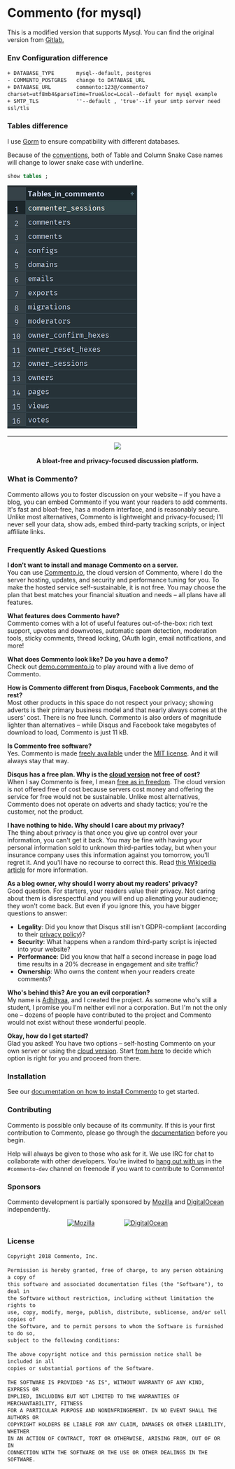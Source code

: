 # Commento (for mysql)
This is a modified version that supports Mysql.
You can find the original version from [Gitlab.](https://gitlab.com/commento/commento) 

### Env Configuration difference
```
+ DATABASE_TYPE       mysql--default, postgres
- COMMENTO_POSTGRES   change to DATABASE_URL
+ DATABASE_URL        commento:123@/commento?charset=utf8mb4&parseTime=True&loc=Local--default for mysql example
+ SMTP_TLS            ''--default , 'true'--if your smtp server need ssl/tls
```

### Tables  difference
I use [Gorm](http://gorm.io/) to ensure compatibility with different databases.

Because of the [conventions](http://gorm.io/docs/conventions.html#Snake-Case-Column-Name), 
both of Table and Column Snake Case names will change to lower snake case with underline.
```sql
show tables ;
```
![](capture_0.png)


------
<p align="center">
<a href="https://commento.io"><img src="https://user-images.githubusercontent.com/7521600/33375172-14b21f68-d52f-11e7-9b30-477682bccf8f.png" width=300></a>
</p>

<p align="center"><b>A bloat-free and privacy-focused discussion platform.</b></p>

### What is Commento?

Commento allows you to foster discussion on your website &ndash; if you have a blog, you can embed Commento if you want your readers to add comments. It's fast and bloat-free, has a modern interface, and is reasonably secure. Unlike most alternatives, Commento is lightweight and privacy-focused; I'll never sell your data, show ads, embed third-party tracking scripts, or inject affiliate links.

### Frequently Asked Questions

**I don't want to install and manage Commento on a server.**  
You can use [Commento.io](https://commento.io), the cloud version of Commento, where I do the server hosting, updates, and security and performance tuning for you. To make the hosted service self-sustainable, it is not free. You may choose the plan that best matches your financial situation and needs &ndash; all plans have all features.

**What features does Commento have?**  
Commento comes with a lot of useful features out-of-the-box: rich text support, upvotes and downvotes, automatic spam detection, moderation tools, sticky comments, thread locking, OAuth login, email notifications, and more!

**What does Commento look like? Do you have a demo?**  
Check out [demo.commento.io](https://demo.commento.io) to play around with a live demo of Commento.

**How is Commento different from Disqus, Facebook Comments, and the rest?**  
Most other products in this space do not respect your privacy; showing adverts is their primary business model and that nearly always comes at the users' cost. There is no free lunch. Commento is also orders of magnitude lighter than alternatives &ndash; while Disqus and Facebook take megabytes of download to load, Commento is just 11 kB.

**Is Commento free software?**  
Yes. Commento is made [freely available](https://gitlab.com/commento/commento) under the [MIT license](https://gitlab.com/commento/commento/blob/master/LICENSE). And it will always stay that way.

**Disqus has a free plan. Why is the [cloud version](https://commento.io) not free of cost?**  
When I say Commento is free, I mean [free as in freedom](https://www.gnu.org/philosophy/free-sw.en.html). The cloud version is not offered free of cost because servers cost money and offering the service for free would not be sustainable. Unlike most alternatives, Commento does not operate on adverts and shady tactics; you're the customer, not the product.

**I have nothing to hide. Why should I care about my privacy?**  
The thing about privacy is that once you give up control over your information, you can't get it back. You may be fine with having your personal information sold to unknown third-parties today, but when your insurance company uses this information against you tomorrow, you'll regret it. And you'll have no recourse to correct this. Read [this Wikipedia article](https://en.wikipedia.org/wiki/Nothing_to_hide_argument) for more information.

<div><p style="margin: 0px 0px"><b>As a blog owner, why should I worry about my readers' privacy?</b><br>
Good question. For starters, your readers value their privacy. Not caring about them is disrespectful and you will end up alienating your audience; they won't come back. But even if you ignore this, you have bigger questions to answer:</p>
<ul>
 <li><b>Legality</b>: Did you know that Disqus still isn't GDPR-compliant (according to their <a href="https://help.disqus.com/terms-and-policies/privacy-faq" title="At the time of writing (28 December 2018)" rel="nofollow">privacy policy</a>)?</li>
 <li><b>Security</b>: What happens when a random third-party script is injected into your website?</li>
 <li><b>Performance</b>: Did you know that half a second increase in page load time results in a 20% decrease in  engagement and site traffic?</li>
 <li><b>Ownership</b>: Who owns the content when your readers create comments?</li>
</ul></div>

**Who's behind this? Are you an evil corporation?**  
My name is <a href="https://adtac.in">Adhityaa</a>, and I created the project. As someone who's still a student, I promise you I'm neither evil nor a corporation. But I'm not the only one &ndash; dozens of people have contributed to the project and Commento would not exist without these wonderful people.

**Okay, how do I get started?**  
Glad you asked! You have two options &ndash; self-hosting Commento on your own server or using the [cloud  version](https://commento.io). Start [from here](https://docs.commento.io/getting-started/) to decide which option is right for you and proceed from there.

### Installation

See our [documentation on how to install Commento](https://docs.commento.io/installation/) to get started.

### Contributing

Commento is possible only because of its community. If this is your first contribution to Commento, please go through the [documentation](https://docs.commento.io/contributing/) before you begin.

Help will always be given to those who ask for it. We use IRC for chat to collaborate with other developers. You're invited to [hang out with us](https://irc.commento.io) in the `#commento-dev` channel on freenode if you want to contribute to Commento!

### Sponsors

Commento development is partially sponsored by [Mozilla](https://mozilla.org) and [DigitalOcean](https://www.digitalocean.com/) independently.

<p align="center">
<a href="https://www.mozilla.org/en-US/"><img src="https://user-images.githubusercontent.com/7521600/32265838-d05b2d08-bf0a-11e7-92e1-2cb183eae616.png" title="Mozilla" height="40"></a>
&nbsp; &nbsp; &nbsp; &nbsp; &nbsp; &nbsp; &nbsp; &nbsp;
<a href="https://www.digitalocean.com"><img src="https://user-images.githubusercontent.com/7521600/32265839-d093c7da-bf0a-11e7-8d99-96a940041d06.png" title="DigitalOcean" height="40"></a>
</p>

### License

```
Copyright 2018 Commento, Inc.

Permission is hereby granted, free of charge, to any person obtaining a copy of
this software and associated documentation files (the "Software"), to deal in
the Software without restriction, including without limitation the rights to
use, copy, modify, merge, publish, distribute, sublicense, and/or sell copies of
the Software, and to permit persons to whom the Software is furnished to do so,
subject to the following conditions:

The above copyright notice and this permission notice shall be included in all
copies or substantial portions of the Software.

THE SOFTWARE IS PROVIDED "AS IS", WITHOUT WARRANTY OF ANY KIND, EXPRESS OR
IMPLIED, INCLUDING BUT NOT LIMITED TO THE WARRANTIES OF MERCHANTABILITY, FITNESS
FOR A PARTICULAR PURPOSE AND NONINFRINGEMENT. IN NO EVENT SHALL THE AUTHORS OR
COPYRIGHT HOLDERS BE LIABLE FOR ANY CLAIM, DAMAGES OR OTHER LIABILITY, WHETHER
IN AN ACTION OF CONTRACT, TORT OR OTHERWISE, ARISING FROM, OUT OF OR IN
CONNECTION WITH THE SOFTWARE OR THE USE OR OTHER DEALINGS IN THE SOFTWARE.
```
